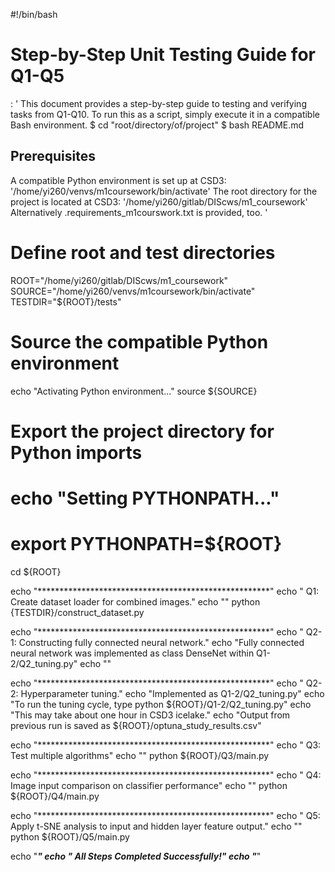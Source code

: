 #!/bin/bash
# Step-by-Step Unit Testing Guide for Q1-Q5
: '
This document provides a step-by-step guide to testing and verifying tasks from Q1-Q10. To run this as a script, simply execute it in a compatible Bash environment.
$ cd "root/directory/of/project"
$ bash README.md

## Prerequisites
A compatible Python environment is set up at CSD3: '/home/yi260/venvs/m1coursework/bin/activate'
The root directory for the project is located at CSD3: '/home/yi260/gitlab/DIScws/m1_coursework'
Alternatively .requirements_m1courswork.txt is provided, too.
'
# Define root and test directories
ROOT="/home/yi260/gitlab/DIScws/m1_coursework"
SOURCE="/home/yi260/venvs/m1coursework/bin/activate"
TESTDIR="${ROOT}/tests"

# Source the compatible Python environment
echo "Activating Python environment..."
source ${SOURCE}

# Export the project directory for Python imports
# echo "Setting PYTHONPATH..."
# export PYTHONPATH=${ROOT}

cd ${ROOT}

echo "*****************************************************"
echo "   Q1: Create dataset loader for combined images."
echo ""
python {TESTDIR}/construct_dataset.py

echo "*****************************************************"
echo "   Q2-1: Constructing fully connected neural network."
echo "Fully connected neural network was implemented as class DenseNet within Q1-2/Q2_tuning.py"
echo ""

echo "*****************************************************"
echo "   Q2-2: Hyperparameter tuning."
echo "Implemented as Q1-2/Q2_tuning.py"
echo "To run the tuning cycle, type python ${ROOT}/Q1-2/Q2_tuning.py"
echo "This may take about one hour in CSD3 icelake."
echo "Output from previous run is saved as ${ROOT}/optuna_study_results.csv"

echo "*****************************************************"
echo "  Q3: Test multiple algorithms"
echo ""
python ${ROOT}/Q3/main.py

echo "*****************************************************"
echo "   Q4: Image input comparison on classifier performance"
echo ""
python ${ROOT}/Q4/main.py

echo "*****************************************************"
echo "   Q5: Apply t-SNE analysis to input and hidden layer feature output."
echo ""
python ${ROOT}/Q5/main.py

echo "*****************************************************"
echo "   All Steps Completed Successfully!"
echo "*****************************************************"
